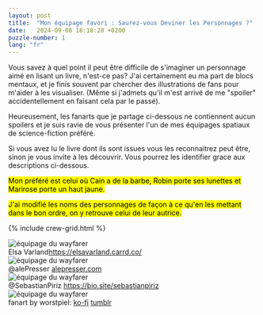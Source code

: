 ```yaml
---
layout: post
title:  "Mon équipage favori : Saurez-vous Deviner les Personnages ?"
date:   2024-09-08 18:18:28 +0200
puzzle-number: 1
lang: "fr"
---
```

Vous savez à quel point il peut être difficile de s'imaginer un personnage aimé en lisant un livre, n'est-ce pas? J'ai certainement eu ma part de blocs mentaux, et je finis souvent par chercher des illustrations de fans pour m'aider à les visualiser. (Même si j'admets qu'il m'est arrivé de me "spoiler" accidentellement en faisant cela par le passé).

Heureusement, les fanarts que je partage ci-dessous ne contiennent aucun spoilers et je suis ravie de vous présenter l'un de mes équipages spatiaux de science-fiction préféré. 

Si vous avez lu le livre dont ils sont issues vous les reconnaitrez peut être, sinon je vous invite à les découvrir. Vous pourrez les identifier grace aux descriptions ci-dessous.

<mark>Mon préféré est celui où Cain a de la barbe, Robin porte ses lunettes et Marirose porte un haut jaune.</mark>

<mark>J'ai modifié les noms des personnages de façon à ce qu'en les mettant dans le bon ordre, on y retrouve celui de leur autrice.</mark>

{% include crew-grid.html %}
<div class="wrapper-grid col-1">
  <div>
    <img
    srcset="
      {{'/assets/images/crew/wayfarer3-sm.jpg'| absolute_url}}  640w,
      {{'/assets/images/crew/wayfarer3-md.jpg'| absolute_url}}  768w,
      {{'/assets/images/crew/wayfarer3-lg.jpg'| absolute_url}}  1024w,
    "
    sizes="(max-width: 640px) 100vw,
          (max-width: 768px) 100vw, 
          1024px"
    src="{{'/assets/images/crew/wayfarer3-lg.jpg'| absolute_url}}"
    alt="équipage du wayfarer" />
    <figcaption>Elsa Varland<a href="https://elsavarland.carrd.co/">https://elsavarland.carrd.co/</a></figcaption>
  </div>
  <div>
    <img
    srcset="
    {{'/assets/images/crew/wayfarer1-sm.jpg'| absolute_url}}  640w,
    {{'/assets/images/crew/wayfarer1-md.jpg'| absolute_url}}  768w,
    {{'/assets/images/crew/wayfarer1-lg.jpg'| absolute_url}}  1024w,
    "
    sizes="(max-width: 640px) 100vw,
          (max-width: 768px) 100vw, 
          1024px"
    src="{{'/assets/images/crew/wayfarer1-lg.jpg'| absolute_url}}"
    alt="équipage du wayfarer" />
    <figcaption>@alePresser <a href="alepresser.com">alepresser.com</a></figcaption>
  </div>
  <div>
    <img
      srcset="
        {{'/assets/images/crew/wayfarer2-sm.jpg'| absolute_url}}  640w,
        {{'/assets/images/crew/wayfarer2-md.jpg'| absolute_url}}  768w,
        {{'/assets/images/crew/wayfarer2-lg.jpg'| absolute_url}}  1024w,
      "
      sizes="(max-width: 640px) 100vw,
            (max-width: 768px) 100vw, 
            1024px"
      src="{{'/assets/images/crew/wayfarer2-lg.jpg'| absolute_url}}"
      alt="équipage du wayfarer" />
      <figcaption>@SebastianPiriz <a href="https://bio.site/sebastianpiriz">https://bio.site/sebastianpiriz</a></figcaption>

  </div>
  <div>
    <img
    srcset="
      {{'/assets/images/crew/wayfarer4-sm.jpg'| absolute_url}}  640w,
      {{'/assets/images/crew/wayfarer4-md.jpg'| absolute_url}}  768w,
      {{'/assets/images/crew/wayfarer4-lg.jpg'| absolute_url}}  1024w,
    "
    sizes="(max-width: 640px) 100vw,
          (max-width: 768px) 100vw, 
          1024px"
    src="{{'/assets/images/crew/wayfarer4-lg.jpg'| absolute_url}}"
    alt="équipage du wayfarer" />
    <figcaption>fanart by worstpiel: <a href="ko-fi.com/wortspiel">ko-fi</a> <a href="thekawaiifruitworld.tumblr.com">tumblr</a> </figcaption>
  </div>
</div>






